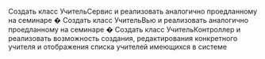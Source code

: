 Создать класс УчительСервис и реализовать аналогично проедланному на
семинаре
� Создать класс УчительВью и реализовать аналогично проедланному на
семинаре
� Создать класс УчительКонтроллер и реализовать возможность создания,
редактирования конкретного учителя и отображения списка учителей
имеющихся в системе
